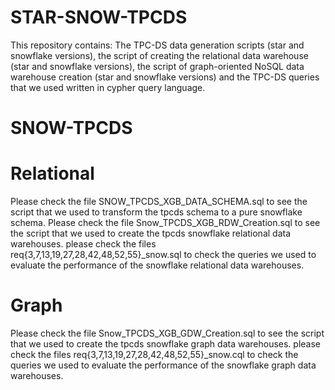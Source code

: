 # STAR-SNOW-TPCDS
This repository contains:  The TPC-DS data generation scripts (star and snowflake versions), the script of creating the relational data warehouse (star and snowflake versions), the  script of graph-oriented NoSQL data warehouse creation (star and snowflake versions) and the TPC-DS queries that we used written in cypher query language.
# SNOW-TPCDS

# Relational
Please check the file SNOW_TPCDS_XGB_DATA_SCHEMA.sql to see the script that we used to transform the tpcds schema to a pure snowflake schema. 
Please check the file Snow_TPCDS_XGB_RDW_Creation.sql to see the script that we used to create the tpcds snowflake relational data warehouses. 
please check the files req{3,7,13,19,27,28,42,48,52,55}_snow.sql to check the queries we used to evaluate the performance of the snowflake relational data warehouses. 
# Graph
Please check the file Snow_TPCDS_XGB_GDW_Creation.sql to see the script that we used to create the tpcds snowflake graph data warehouses. 
please check the files req{3,7,13,19,27,28,42,48,52,55}_snow.cql to check the queries we used to evaluate the performance of the snowflake graph data warehouses. 
